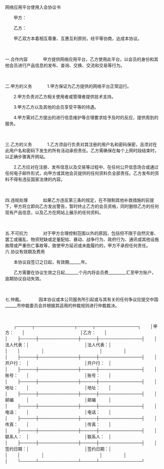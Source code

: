 



网络应用平台使用入会协议书



 

　　甲方：　　

　　乙方：　　

　　甲乙双方本着相互尊重、互惠互利原则，经平等协商，达成本协议。

　　

一.合作内容
　　
　甲方提供网络应用平台，乙方使用此平台，以会员的身份和其他会员进行产品信息的发布、查询、交换、交流和交易等行为。

　　

二.甲方的义务
　　
　1.甲方保证为乙方提供的网络平台正常运行。　　

　　2.甲方负责对乙方相关使用者或管理者提供技术支持。　　

　　3.甲方乙方以及其他的会员享受平等的待遇。　　

　　4.甲方需对乙方提出的进行信息维护等合理要求给予及时的反应，提供周到的服务。

　　

三.乙方的义务
　　
　1.乙方须自行负责对其注册的用户名和密码保密，且须对在此用户名和密码下发生的所有活动承担责任。乙方需确保在每个上网时段结束时，以正确步骤离开网站。　　

　　2.乙方应对在注册、发布信息以及交易等过程中、在任何公开信息场合或通过任何电子邮件形式，向甲方或其他会员提供的任何资料负全部责任。乙方发布的资料不得有违反国家法律的内容。

　　

四.违规处理
　　
　如果乙方违反第三条的规定，在不限制其他补救措施的前提下，甲方将立即向乙方发出警告，暂时终止乙方的会员资格，同时删除乙方的任何现有产品信息，以及乙方在网站上展示的任何资料。

　　

五.不可抗力
　　
　对于甲方合理控制范围以外的原因，包括但不限于自然灾害、罢工或骚乱、物资短缺或定量配给、暴动、战争行为、政府行为、通讯或其他设施故障或严重伤亡事故等，致使甲方延迟或未能履约的，甲方不承担任何责任。　　六.协议有效期及费用

　　本协议自签订之日起，有效期______年。　　

　　乙方需要在协议生效之日起_______个月内将会员费_________汇至甲方账户，逾期协议自动失效。

　　

七.仲裁。
　　
　因本协议或本公司服务所引起或与其有关的任何争议应提交中国______市仲裁委员会并根据其适用的仲裁规则进行仲裁裁决。

　　


　　┌─────┬─────────────┬─────┬──────────────┐
　　│甲方：　　│　　　　　　　　　　　　　│乙方：　　│　　　　　　　　　　　　　　│
　　├─────┼─────────────┼─────┼──────────────┤
　　│法人代表：│　　　　　　　　　　　　　│法人代表：│　　　　　　　　　　　　　　│
　　│　　　　　│　　　　　　　　　　　　　│　　　　　│　　　　　　　　　　　　　　│
　　├─────┼─────────────┼─────┼──────────────┤
　　│开户行：　│　　　　　　　　　　　　　│开户行：　│　　　　　　　　　　　　　　│
　　├─────┼─────────────┼─────┼──────────────┤
　　│账号：　　│　　　　　　　　　　　　　│账号：　　│　　　　　　　　　　　　　　│
　　├─────┼─────────────┼─────┼──────────────┤
　　│地址：　　│　　　　　　　　　　　　　│地址：　　│　　　　　　　　　　　　　　│
　　├─────┼─────────────┼─────┼──────────────┤
　　│邮编　　　│　　　　　　　　　　　　　│邮编　　　│　　　　　　　　　　　　　　│
　　├─────┼─────────────┼─────┼──────────────┤
　　│电话：　　│　　　　　　　　　　　　　│电话：　　│　　　　　　　　　　　　　　│
　　├─────┼─────────────┼─────┼──────────────┤
　　│传真：　　│　　　　　　　　　　　　　│传真：　　│　　　　　　　　　　　　　　│
　　├─────┼─────────────┼─────┼──────────────┤
　　│联系人：　│　　　　　　　　　　　　　│联系人：　│　　　　　　　　　　　　　　│
　　├─────┼─────────────┼─────┼──────────────┤
　　│签约日期：│　　　　　　　　　　　　　│签约日期：│　　　　　　　　　　　　　　│
　　│　　　　　│　　　　　　　　　　　　　│　　　　　│　　　　　　　　　　　　　　│
　　└─────┴─────────────┴─────┴──────────────┘
　　
